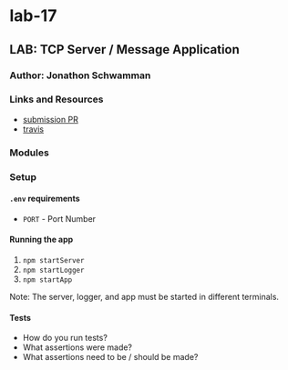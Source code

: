 # lab-17

## LAB: TCP Server / Message Application

### Author: Jonathon Schwamman

### Links and Resources
* [submission PR](https://github.com/Schwamman-401-advanced-javascript/lab-17/pull/1)
* [travis](https://www.travis-ci.com/Schwamman-401-advanced-javascript/lab-17)

### Modules

### Setup
#### `.env` requirements
* `PORT` - Port Number

#### Running the app
1. `npm startServer`
2. `npm startLogger`
3. `npm startApp`

Note: The server, logger, and app must be started in different terminals.

  
#### Tests
* How do you run tests?
* What assertions were made?
* What assertions need to be / should be made?


